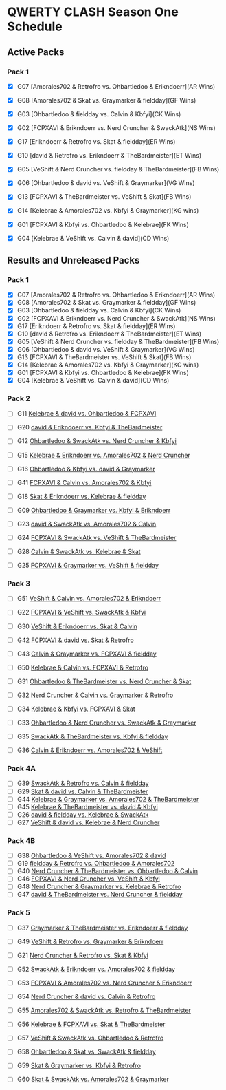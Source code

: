 # QWERTY CLASH Season One Schedule

## Active Packs

### Pack 1

-   [x] G07 [Amorales702 & Retrofro vs. Ohbartledoo & Erikndoerr](AR Wins)
-   [x] G08 [Amorales702 & Skat vs. Graymarker & fieldday](GF Wins)
-   [x] G03 [Ohbartledoo & fieldday vs. Calvin & Kbfyi](CK Wins)
-   [x] G02 [FCPXAVI & Erikndoerr vs. Nerd Cruncher & SwackAtk](NS Wins)
-   [x] G17 [Erikndoerr & Retrofro vs. Skat & fieldday](ER Wins)
-   [x] G10 [david & Retrofro vs. Erikndoerr & TheBardmeister](ET Wins)

-   [x] G05 [VeShift & Nerd Cruncher vs. fieldday & TheBardmeister](FB Wins)
-   [x] G06 [Ohbartledoo & david vs. VeShift & Graymarker](VG Wins)
-   [x] G13 [FCPXAVI & TheBardmeister vs. VeShift & Skat](FB Wins)
-   [x] G14 [Kelebrae & Amorales702 vs. Kbfyi & Graymarker](KG wins)
-   [x] G01 [FCPXAVI & Kbfyi vs. Ohbartledoo & Kelebrae](FK Wins)
-   [x] G04 [Kelebrae & VeShift vs. Calvin & david](CD Wins)

## Results and Unreleased Packs

### Pack 1

-   [x] G07 [Amorales702 & Retrofro vs. Ohbartledoo & Erikndoerr](AR Wins)
-   [x] G08 [Amorales702 & Skat vs. Graymarker & fieldday](GF Wins)
-   [x] G03 [Ohbartledoo & fieldday vs. Calvin & Kbfyi](CK Wins)
-   [x] G02 [FCPXAVI & Erikndoerr vs. Nerd Cruncher & SwackAtk](NS Wins)
-   [x] G17 [Erikndoerr & Retrofro vs. Skat & fieldday](ER Wins)
-   [x] G10 [david & Retrofro vs. Erikndoerr & TheBardmeister](ET Wins)
-   [x] G05 [VeShift & Nerd Cruncher vs. fieldday & TheBardmeister](FB Wins)
-   [x] G06 [Ohbartledoo & david vs. VeShift & Graymarker](VG Wins)
-   [x] G13 [FCPXAVI & TheBardmeister vs. VeShift & Skat](FB Wins)
-   [x] G14 [Kelebrae & Amorales702 vs. Kbfyi & Graymarker](KG wins)
-   [x] G01 [FCPXAVI & Kbfyi vs. Ohbartledoo & Kelebrae](FK Wins)
-   [x] G04 [Kelebrae & VeShift vs. Calvin & david](CD Wins)

### Pack 2

-   [ ] G11 [Kelebrae & david vs. Ohbartledoo & FCPXAVI](...)
-   [ ] G20 [david & Erikndoerr vs. Kbfyi & TheBardmeister](...)
-   [ ] G12 [Ohbartledoo & SwackAtk vs. Nerd Cruncher & Kbfyi](...)
-   [ ] G15 [Kelebrae & Erikndoerr vs. Amorales702 & Nerd Cruncher](...)
-   [ ] G16 [Ohbartledoo & Kbfyi vs. david & Graymarker](...)
-   [ ] G41 [FCPXAVI & Calvin vs. Amorales702 & Kbfyi](...)

-   [ ] G18 [Skat & Erikndoerr vs. Kelebrae & fieldday](...)
-   [ ] G09 [Ohbartledoo & Graymarker vs. Kbfyi & Erikndoerr](...)
-   [ ] G23 [david & SwackAtk vs. Amorales702 & Calvin](...)
-   [ ] G24 [FCPXAVI & SwackAtk vs. VeShift & TheBardmeister](...)
-   [ ] G28 [Calvin & SwackAtk vs. Kelebrae & Skat](...)
-   [ ] G25 [FCPXAVI & Graymarker vs. VeShift & fieldday](...)

### Pack 3

-   [ ] G51 [VeShift & Calvin vs. Amorales702 & Erikndoerr](...)
-   [ ] G22 [FCPXAVI & VeShift vs. SwackAtk & Kbfyi](...)
-   [ ] G30 [VeShift & Erikndoerr vs. Skat & Calvin](...)
-   [ ] G42 [FCPXAVI & david vs. Skat & Retrofro](...)
-   [ ] G43 [Calvin & Graymarker vs. FCPXAVI & fieldday](...)
-   [ ] G50 [Kelebrae & Calvin vs. FCPXAVI & Retrofro](...)

-   [ ] G31 [Ohbartledoo & TheBardmeister vs. Nerd Cruncher & Skat](...)
-   [ ] G32 [Nerd Cruncher & Calvin vs. Graymarker & Retrofro](...)
-   [ ] G34 [Kelebrae & Kbfyi vs. FCPXAVI & Skat](...)
-   [ ] G33 [Ohbartledoo & Nerd Cruncher vs. SwackAtk & Graymarker](...)
-   [ ] G35 [SwackAtk & TheBardmeister vs. Kbfyi & fieldday](...)
-   [ ] G36 [Calvin & Erikndoerr vs. Amorales702 & VeShift](...)

### Pack 4A

-   [ ] G39 [SwackAtk & Retrofro vs. Calvin & fieldday](...)
-   [ ] G29 [Skat & david vs. Calvin & TheBardmeister](...)
-   [ ] G44 [Kelebrae & Graymarker vs. Amorales702 & TheBardmeister](...)
-   [ ] G45 [Kelebrae & TheBardmeister vs. david & Kbfyi](...)
-   [ ] G26 [david & fieldday vs. Kelebrae & SwackAtk](...)
-   [ ] G27 [VeShift & david vs. Kelebrae & Nerd Cruncher](...)

### Pack 4B

-   [ ] G38 [Ohbartledoo & VeShift vs. Amorales702 & david](...)
-   [ ] G19 [fieldday & Retrofro vs. Ohbartledoo & Amorales702](...)
-   [ ] G40 [Nerd Cruncher & TheBardmeister vs. Ohbartledoo & Calvin](...)
-   [ ] G46 [FCPXAVI & Nerd Cruncher vs. VeShift & Kbfyi](...)
-   [ ] G48 [Nerd Cruncher & Graymarker vs. Kelebrae & Retrofro](...)
-   [ ] G47 [david & TheBardmeister vs. Nerd Cruncher & fieldday](...)

### Pack 5

-   [ ] G37 [Graymarker & TheBardmeister vs. Erikndoerr & fieldday](...)
-   [ ] G49 [VeShift & Retrofro vs. Graymarker & Erikndoerr](...)
-   [ ] G21 [Nerd Cruncher & Retrofro vs. Skat & Kbfyi](...)
-   [ ] G52 [SwackAtk & Erikndoerr vs. Amorales702 & fieldday](...)
-   [ ] G53 [FCPXAVI & Amorales702 vs. Nerd Cruncher & Erikndoerr](...)
-   [ ] G54 [Nerd Cruncher & david vs. Calvin & Retrofro](...)

-   [ ] G55 [Amorales702 & SwackAtk vs. Retrofro & TheBardmeister](...)
-   [ ] G56 [Kelebrae & FCPXAVI vs. Skat & TheBardmeister](...)
-   [ ] G57 [VeShift & SwackAtk vs. Ohbartledoo & Retrofro](...)
-   [ ] G58 [Ohbartledoo & Skat vs. SwackAtk & fieldday](...)
-   [ ] G59 [Skat & Graymarker vs. Kbfyi & Retrofro](...)
-   [ ] G60 [Skat & SwackAtk vs. Amorales702 & Graymarker](...)
